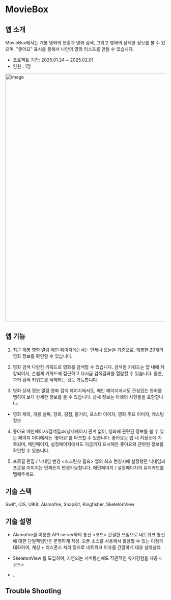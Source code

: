 # MovieBox

## 앱 소개
MovieBox에서는 개봉 영화의 현황과 영화 검색, 그리고 영화의 상세한 정보를 볼 수 있으며, "좋아요" 표시를 통해서 나만의 영화 리스트를 만들 수 있습니다. 

- 프로젝트 기간: 2025.01.24 ~ 2025.02.01
- 인원 : 1명

<img width="779" alt="image" src="https://github.com/user-attachments/assets/e9a60671-6f78-4335-85da-106b0ca0a410" />

## 앱 기능 
1. 최근 개봉 영화 열람
메인 페이지에는서는 언제나 오늘을 기준으로, 개봉한 20개의 영화 정보를 확인할 수 있습니다. 

2. 영화 검색
다양한 키워드로 영화를 검색할 수 있습니다. 검색한 키워드는 앱 내에 저장되어서, 손쉽게 키워드에 접근하고 다시금 검색결과를 열람할 수 있습니다. 물론, 과거 검색 키워드를 삭제하는 것도 가능합니다. 

3. 영화 상세 정보 열람 
영화 검색 페이지에서도, 메인 페이지에서도 관심있는 영화를 탭하여 보다 상세한 정보를 볼 수 있습니다. 상세 정보는 아래의 사항들을 포함합니다.
- 영화 제목, 개봉 날짜, 장르, 평점, 줄거리, 포스터 이미지, 영화 주요 이미지, 캐스팅 정보 

4. 좋아요 
메인페이지/검색결과/상세페이지 관계 없이, 영화에 관련된 정보를 볼 수 있는 페이지 어디에서든 '좋아요'를 마크할 수 있습니다. 좋아요는 앱 내 저장소에 기록되며, 메인페이지, 설정페이지에서도 지금까지 표시해온 좋아요와 관련된 정보를 확인할 수 있습니다. 

5. 프로필 편집 / 닉네임 변경 <스크린샷 필요>
앱의 최초 런칭시에 설정했던 닉네임과 프로필 이미지는 언제든지 변경가능합니다. 메인페이지 / 설정페이지의 유저카드를 탭해주세요. 

## 기술 스택
Swift, iOS, UIKit, Alamofire, SnapKit, Kingfisher, SkeletonView 

## 기술 설명

- Alamofire를 이용한 API server와의 통신 
<코드> 
간결한 쓰임으로 네트워크 통신에 대한 단일책임만은 분명하게 작성. 오픈 소스를 사용해서 활용할 수 있는 이점극대화하여, 캐싱 + 리스폰스 처리 등으로 네트워크 이슈를 간결하게 대응 샬라샬라 

- SkeletonView 를 도입하여, 지연되는 서버통신에도 직관적인 유저경험을 제공
<코드>

- ...


## Trouble Shooting 
